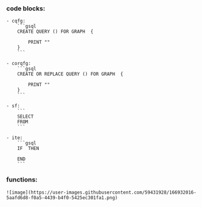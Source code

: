 ### code blocks:
	- cqfg:
		```gsql
		CREATE QUERY () FOR GRAPH  {
			
			PRINT ""
		}
		```

	- corqfg:
		```gsql
		CREATE OR REPLACE QUERY () FOR GRAPH  {
			
			PRINT ""
		}
		```

	- sf:
		```
		SELECT 
		FROM 
		```

	- ite:
		```gsql
		IF  THEN
		
		END
		```
### functions:
	![image](https://user-images.githubusercontent.com/59431928/166932016-5aafd6d8-f0a5-4439-b4f0-5425ec301fa1.png)
